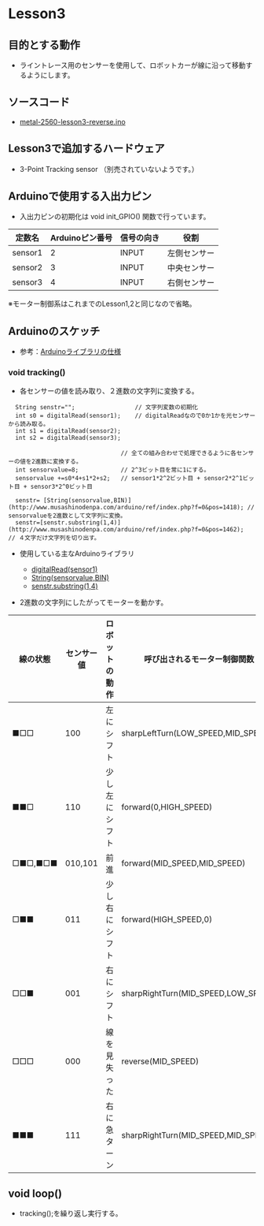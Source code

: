 # Lesson3

## 目的とする動作

* ライントレース用のセンサーを使用して、ロボットカーが線に沿って移動するようにします。

## ソースコード

* [metal-2560-lesson3-reverse.ino](/Arduino/osoyoo/metal-2560-lesson3-reverse/metal-2560-lesson3-reverse.ino)

## Lesson3で追加するハードウェア

* 3-Point Tracking sensor （別売されていないようです。）

## Arduinoで使用する入出力ピン

* 入出力ピンの初期化は void init_GPIO() 関数で行っています。

|定数名|Arduinoピン番号|信号の向き|役割|
|--------|--------------|--------|---|
|sensor1|2|INPUT|左側センサー|
|sensor2|3|INPUT|中央センサー|
|sensor3|4|INPUT|右側センサー|

※モーター制御系はこれまでのLesson1,2と同じなので省略。

## Arduinoのスケッチ

* 参考：[Arduinoライブラリの仕様](http://www.musashinodenpa.com/arduino/ref/index.php)

### void tracking()

* 各センサーの値を読み取り、２進数の文字列に変換する。

```
  String senstr="";                 // 文字列変数の初期化
  int s0 = digitalRead(sensor1);    // digitalReadなので0か1かを光センサーから読み取る。
  int s1 = digitalRead(sensor2);
  int s2 = digitalRead(sensor3);
 
                                // 全ての組み合わせで処理できるように各センサーの値を2進数に変換する。
  int sensorvalue=8;            // 2^3ビット目を常に1にする。 
  sensorvalue +=s0*4+s1*2+s2;   // sensor1*2^2ビット目 + sensor2*2^1ビット目 + sensor3*2^0ビット目 

  senstr= [String(sensorvalue,BIN)](http://www.musashinodenpa.com/arduino/ref/index.php?f=0&pos=1418); // sensorvalueを2進数として文字列に変換。
  senstr=[senstr.substring(1,4)](http://www.musashinodenpa.com/arduino/ref/index.php?f=0&pos=1462);    // ４文字だけ文字列を切り出す。
```

* 使用している主なArduinoライブラリ
    * [digitalRead(sensor1)](http://www.musashinodenpa.com/arduino/ref/index.php?f=0&pos=2075)
    * [String(sensorvalue,BIN)](http://www.musashinodenpa.com/arduino/ref/index.php?f=0&pos=1418)
    * [senstr.substring(1,4)](http://www.musashinodenpa.com/arduino/ref/index.php?f=0&pos=1462)


* 2進数の文字列にしたがってモーターを動かす。

|線の状態|センサー値|ロボットの動作|呼び出されるモーター制御関数|
|---|---|---|---|
|■□□|100|左にシフト|sharpLeftTurn(LOW_SPEED,MID_SPEED)|
|■■□|110|少し左にシフト|forward(0,HIGH_SPEED)|
|□■□,■□■|010,101|前進|forward(MID_SPEED,MID_SPEED)|
|□■■|011|少し右にシフト|forward(HIGH_SPEED,0)|
|□□■|001|右にシフト|sharpRightTurn(MID_SPEED,LOW_SPEED)|
|□□□|000|線を見失った|reverse(MID_SPEED)|
|■■■|111|右に急ターン|sharpRightTurn(MID_SPEED,MID_SPEED)|

## void loop()

* tracking();を繰り返し実行する。

